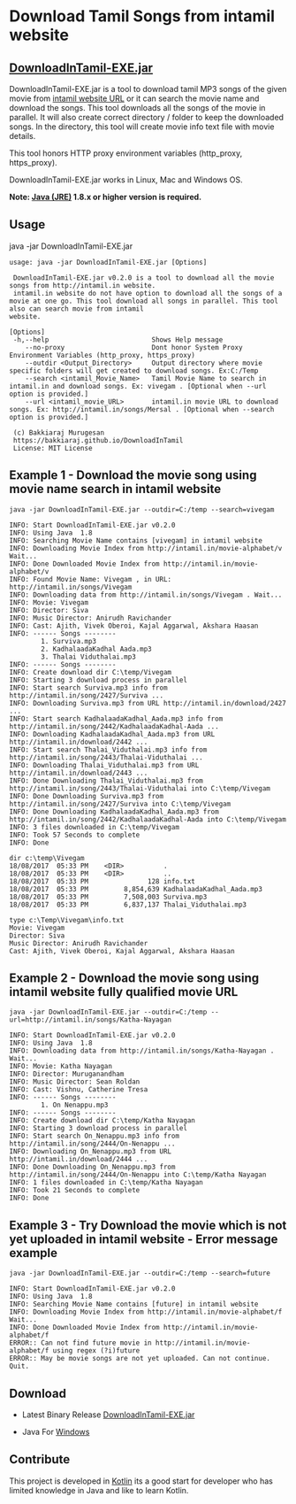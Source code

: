 # Download Tamil Songs from intamil website

## [DownloadInTamil-EXE.jar](https://github.com/bakkiaraj/DownloadInTamil/raw/master/DownloadInTamil/exe/DownloadInTamil-EXE.jar)

DownloadInTamil-EXE.jar is a tool to download tamil MP3 songs of the given movie from [intamil website URL](http://intamil.in/) or it can search the movie name and download the songs.
This tool downloads all the songs of the movie in parallel.
It will also create correct directory / folder to keep the downloaded songs. In the directory, this tool will create movie info text file with movie details.

This tool honors HTTP proxy environment variables (http_proxy, https_proxy).

DownloadInTamil-EXE.jar works in Linux, Mac and Windows OS.

**Note: [Java (JRE)](http://www.oracle.com/technetwork/java/javase/downloads/index.html) 1.8.x or higher version is required.**

## Usage
java -jar DownloadInTamil-EXE.jar <Options>

    usage: java -jar DownloadInTamil-EXE.jar [Options]

     DownloadInTamil-EXE.jar v0.2.0 is a tool to download all the movie songs from http://intamil.in website.
     intamil.in website do not have option to download all the songs of a movie at one go. This tool download all songs in parallel. This tool also can search movie from intamil
    website.

    [Options]
     -h,--help                          Shows Help message
        --no-proxy                      Dont honor System Proxy Environment Variables (http_proxy, https_proxy)
        --outdir <Output_Directory>     Output directory where movie specific folders will get created to download songs. Ex:C:/Temp
        --search <intamil_Movie_Name>   Tamil Movie Name to search in intamil.in and download songs. Ex: vivegam . [Optional when --url option is provided.]
        --url <intamil_movie_URL>       intamil.in movie URL to download songs. Ex: http://intamil.in/songs/Mersal . [Optional when --search option is provided.]

     (c) Bakkiaraj Murugesan
     https://bakkiaraj.github.io/DownloadInTamil
     License: MIT License

## Example 1 - Download the movie song using movie name search in intamil website
    java -jar DownloadInTamil-EXE.jar --outdir=C:/temp --search=vivegam

    INFO: Start DownloadInTamil-EXE.jar v0.2.0
    INFO: Using Java  1.8
    INFO: Searching Movie Name contains [vivegam] in intamil website
    INFO: Downloading Movie Index from http://intamil.in/movie-alphabet/v Wait...
    INFO: Done Downloaded Movie Index from http://intamil.in/movie-alphabet/v
    INFO: Found Movie Name: Vivegam , in URL: http://intamil.in/songs/Vivegam
    INFO: Downloading data from http://intamil.in/songs/Vivegam . Wait...
    INFO: Movie: Vivegam
    INFO: Director: Siva
    INFO: Music Director: Anirudh Ravichander
    INFO: Cast: Ajith, Vivek Oberoi, Kajal Aggarwal, Akshara Haasan
    INFO: ------ Songs --------
            1. Surviva.mp3
            2. KadhalaadaKadhal Aada.mp3
            3. Thalai Viduthalai.mp3
    INFO: ------ Songs --------
    INFO: Create download dir C:\temp/Vivegam
    INFO: Starting 3 download process in parallel
    INFO: Start search Surviva.mp3 info from http://intamil.in/song/2427/Surviva ...
    INFO: Downloading Surviva.mp3 from URL http://intamil.in/download/2427 ...
    INFO: Start search KadhalaadaKadhal_Aada.mp3 info from http://intamil.in/song/2442/KadhalaadaKadhal-Aada ...
    INFO: Downloading KadhalaadaKadhal_Aada.mp3 from URL http://intamil.in/download/2442 ...
    INFO: Start search Thalai_Viduthalai.mp3 info from http://intamil.in/song/2443/Thalai-Viduthalai ...
    INFO: Downloading Thalai_Viduthalai.mp3 from URL http://intamil.in/download/2443 ...
    INFO: Done Downloading Thalai_Viduthalai.mp3 from http://intamil.in/song/2443/Thalai-Viduthalai into C:\temp/Vivegam
    INFO: Done Downloading Surviva.mp3 from http://intamil.in/song/2427/Surviva into C:\temp/Vivegam
    INFO: Done Downloading KadhalaadaKadhal_Aada.mp3 from http://intamil.in/song/2442/KadhalaadaKadhal-Aada into C:\temp/Vivegam
    INFO: 3 files downloaded in C:\temp/Vivegam
    INFO: Took 57 Seconds to complete
    INFO: Done

    dir c:\temp\Vivegam
    18/08/2017  05:33 PM    <DIR>          .
    18/08/2017  05:33 PM    <DIR>          ..
    18/08/2017  05:33 PM               128 info.txt
    18/08/2017  05:33 PM         8,854,639 KadhalaadaKadhal_Aada.mp3
    18/08/2017  05:33 PM         7,508,003 Surviva.mp3
    18/08/2017  05:33 PM         6,837,137 Thalai_Viduthalai.mp3

    type c:\Temp\Vivegam\info.txt
    Movie: Vivegam
    Director: Siva
    Music Director: Anirudh Ravichander
    Cast: Ajith, Vivek Oberoi, Kajal Aggarwal, Akshara Haasan

## Example 2 - Download the movie song using intamil website fully qualified movie URL
    java -jar DownloadInTamil-EXE.jar --outdir=C:/temp --url=http://intamil.in/songs/Katha-Nayagan

    INFO: Start DownloadInTamil-EXE.jar v0.2.0
    INFO: Using Java  1.8
    INFO: Downloading data from http://intamil.in/songs/Katha-Nayagan . Wait...
    INFO: Movie: Katha Nayagan
    INFO: Director: Muruganandham
    INFO: Music Director: Sean Roldan
    INFO: Cast: Vishnu, Catherine Tresa
    INFO: ------ Songs --------
            1. On Nenappu.mp3
    INFO: ------ Songs --------
    INFO: Create download dir C:\temp/Katha Nayagan
    INFO: Starting 3 download process in parallel
    INFO: Start search On_Nenappu.mp3 info from http://intamil.in/song/2444/On-Nenappu ...
    INFO: Downloading On_Nenappu.mp3 from URL http://intamil.in/download/2444 ...
    INFO: Done Downloading On_Nenappu.mp3 from http://intamil.in/song/2444/On-Nenappu into C:\temp/Katha Nayagan
    INFO: 1 files downloaded in C:\temp/Katha Nayagan
    INFO: Took 21 Seconds to complete
    INFO: Done

## Example 3 - Try Download the movie which is not yet uploaded in intamil website - Error message example
    java -jar DownloadInTamil-EXE.jar --outdir=C:/temp --search=future

    INFO: Start DownloadInTamil-EXE.jar v0.2.0
    INFO: Using Java  1.8
    INFO: Searching Movie Name contains [future] in intamil website
    INFO: Downloading Movie Index from http://intamil.in/movie-alphabet/f Wait...
    INFO: Done Downloaded Movie Index from http://intamil.in/movie-alphabet/f
    ERROR:: Can not find future movie in http://intamil.in/movie-alphabet/f using regex (?i)future
    ERROR:: May be movie songs are not yet uploaded. Can not continue. Quit.


## Download
* Latest Binary Release [DownloadInTamil-EXE.jar](https://github.com/bakkiaraj/DownloadInTamil/raw/master/DownloadInTamil/exe/DownloadInTamil-EXE.jar)

* Java For [Windows](http://www.oracle.com/technetwork/java/javase/downloads/jre8-downloads-2133155.html)

## Contribute
This project is developed in [Kotlin](kotlinlang.org/) its a good start for developer who has limited knowledge in Java and like to learn Kotlin.